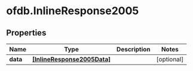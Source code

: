 # ofdb.InlineResponse2005

## Properties

Name | Type | Description | Notes
------------ | ------------- | ------------- | -------------
**data** | [**[InlineResponse2005Data]**](InlineResponse2005Data.md) |  | [optional] 


